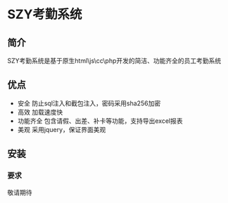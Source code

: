 # SZY考勤系统
## 简介
SZY考勤系统是基于原生html\js\cc\php开发的简洁、功能齐全的员工考勤系统
## 优点
- 安全
防止sql注入和截包注入，密码采用sha256加密
- 高效
加载速度快
- 功能齐全
包含请假、出差、补卡等功能，支持导出excel报表
- 美观
采用jquery，保证界面美观
## 安装
### 要求
敬请期待
